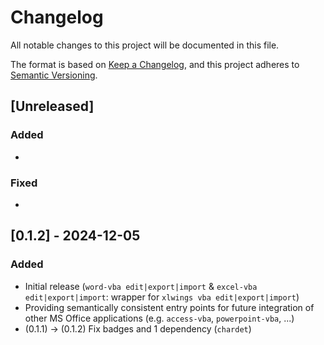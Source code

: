 # Changelog

All notable changes to this project will be documented in this file.

The format is based on [Keep a Changelog](https://keepachangelog.com/en/1.0.0/),
and this project adheres to [Semantic Versioning](https://semver.org/spec/v2.0.0.html).

## [Unreleased]

### Added
- 

<!-- ### Changed -->
<!-- -  -->

### Fixed
- 

<!-- ### Deprecated -->
<!-- -  -->
<!-- ### Removed -->
<!-- -  -->
<!-- ### Security -->
<!-- -  -->

## [0.1.2] - 2024-12-05
### Added
- Initial release (``word-vba edit|export|import`` & ``excel-vba edit|export|import``: wrapper for ``xlwings vba edit|export|import``)
- Providing semantically consistent entry points for future integration of other MS Office applications (e.g. ``access-vba``, ``powerpoint-vba``, ...)
- (0.1.1) -> (0.1.2) Fix badges and 1 dependency (``chardet``)